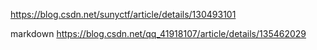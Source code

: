 https://blog.csdn.net/sunyctf/article/details/130493101

markdown
https://blog.csdn.net/qq_41918107/article/details/135462029